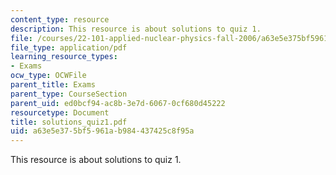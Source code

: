 ```yaml
---
content_type: resource
description: This resource is about solutions to quiz 1.
file: /courses/22-101-applied-nuclear-physics-fall-2006/a63e5e375bf5961ab984437425c8f95a_solutions_quiz1.pdf
file_type: application/pdf
learning_resource_types:
- Exams
ocw_type: OCWFile
parent_title: Exams
parent_type: CourseSection
parent_uid: ed0bcf94-ac8b-3e7d-6067-0cf680d45222
resourcetype: Document
title: solutions_quiz1.pdf
uid: a63e5e37-5bf5-961a-b984-437425c8f95a
---
```

This resource is about solutions to quiz 1.

